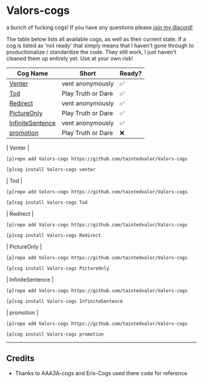 # Valors-cogs
a bunch of fucking cogs! 
If you have any questions please [join my discord!](https://discord.gg/QysVtMvgSN)

The table below lists all available cogs, as well as their current state. If a cog is listed as 'not ready' that simply means that I haven't gone through to productionalize / standardize the code. They still work, I just haven't cleaned them up entirely yet. Use at your own risk!


| Cog Name | Short | Ready? |
| --- | --- | --- |
| [Venter](#venter) | vent anonymously | ✅ |
| [Tod](#truthOrDare) | Play Truth or Dare | ✅ |
| [Redirect](#Redirect) | vent anonymously | ✅ |
| [PictureOnly](#PictureOnly) | Play Truth or Dare | ✅ |
| [InfiniteSentence](#InfiniteSentence) | vent anonymously | ✅ |
| [promotion](#promotion) | Play Truth or Dare | ❌ |


| Venter |

`[p]repo add Valors-cogs https://github.com/taintedvalor/Valors-cogs`

`[p]cog install Valors-cogs venter`

| Tod |

`[p]repo add Valors-cogs https://github.com/taintedvalor/Valors-cogs`

`[p]cog install Valors-cogs Tod`

| Redirect |

`[p]repo add Valors-cogs https://github.com/taintedvalor/Valors-cogs`

`[p]cog install Valors-cogs Redirect`

| PictureOnly |

`[p]repo add Valors-cogs https://github.com/taintedvalor/Valors-cogs`

`[p]cog install Valors-cogs PictureOnly`

| InfiniteSentence |

`[p]repo add Valors-cogs https://github.com/taintedvalor/Valors-cogs`

`[p]cog install Valors-cogs InfiniteSentence`


| promotion |

`[p]repo add Valors-cogs https://github.com/taintedvalor/Valors-cogs`

`[p]cog install Valors-cogs promotion`


-------
Credits
-------

* Thanks to AAA3A-cogs and Eris-Cogs used there code for reference
  


